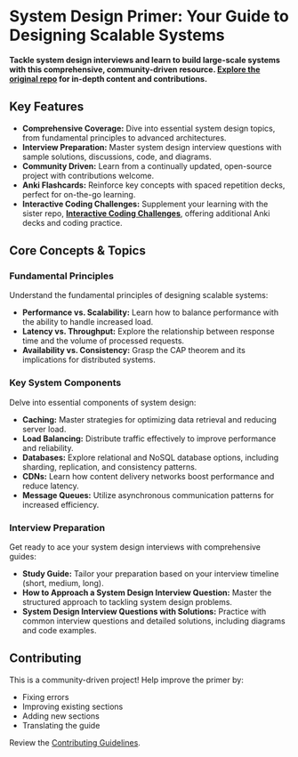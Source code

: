 # System Design Primer: Your Guide to Designing Scalable Systems

**Tackle system design interviews and learn to build large-scale systems with this comprehensive, community-driven resource.  [Explore the original repo](https://github.com/donnemartin/system-design-primer) for in-depth content and contributions.**

## Key Features

*   **Comprehensive Coverage:** Dive into essential system design topics, from fundamental principles to advanced architectures.
*   **Interview Preparation:** Master system design interview questions with sample solutions, discussions, code, and diagrams.
*   **Community Driven:** Learn from a continually updated, open-source project with contributions welcome.
*   **Anki Flashcards:** Reinforce key concepts with spaced repetition decks, perfect for on-the-go learning.
*   **Interactive Coding Challenges:**  Supplement your learning with the sister repo, [**Interactive Coding Challenges**](https://github.com/donnemartin/interactive-coding-challenges), offering additional Anki decks and coding practice.

## Core Concepts & Topics

### Fundamental Principles
Understand the fundamental principles of designing scalable systems:

*   **Performance vs. Scalability:** Learn how to balance performance with the ability to handle increased load.
*   **Latency vs. Throughput:** Explore the relationship between response time and the volume of processed requests.
*   **Availability vs. Consistency:** Grasp the CAP theorem and its implications for distributed systems.

### Key System Components

Delve into essential components of system design:

*   **Caching:** Master strategies for optimizing data retrieval and reducing server load.
*   **Load Balancing:** Distribute traffic effectively to improve performance and reliability.
*   **Databases:** Explore relational and NoSQL database options, including sharding, replication, and consistency patterns.
*   **CDNs:** Learn how content delivery networks boost performance and reduce latency.
*   **Message Queues:** Utilize asynchronous communication patterns for increased efficiency.

### Interview Preparation

Get ready to ace your system design interviews with comprehensive guides:

*   **Study Guide:** Tailor your preparation based on your interview timeline (short, medium, long).
*   **How to Approach a System Design Interview Question:** Master the structured approach to tackling system design problems.
*   **System Design Interview Questions with Solutions:** Practice with common interview questions and detailed solutions, including diagrams and code examples.

## Contributing

This is a community-driven project!  Help improve the primer by:

*   Fixing errors
*   Improving existing sections
*   Adding new sections
*   Translating the guide

Review the [Contributing Guidelines](CONTRIBUTING.md).
